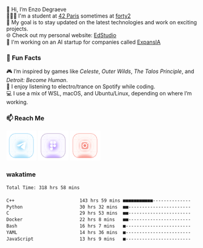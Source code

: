 👋 Hi, I’m Enzo Degraeve <br>
👨🏻‍🎓 I'm a student at [42 Paris](http://42.fr) sometimes at [forty2](https://42.fr/le-campus-de-paris/forty2/)<br>
🌱 My goal is to stay updated on the latest technologies and work on exciting projects.<br>
🌐 Check out my personal website: [EdStudio](https://edstudio.fr/)<br>
🤖 I'm working on an AI startup for companies called [ExpansIA](https://expansia.ai/)

### 🌟 Fun Facts
🎮 I’m inspired by games like *Celeste*, *Outer Wilds*, *The Talos Principle*, and *Detroit: Become Human*.<br>
🎵 I enjoy listening to electro/trance on Spotify while coding.<br>
💻 I use a mix of WSL, macOS, and Ubuntu/Linux, depending on where I’m working.

### 📫 Reach Me
[<img src="assets/telegram.png"/>](https://t.me/enzodeg40)
[<img src="assets/figma.png"/>](https://www.figma.com/@enzodeg40)
[<img src="assets/instagram.png"/>](https://www.instagram.com/henzolab/)

<!---
EnzoDeg40/EnzoDeg40 is a ✨ special ✨ repository because its `README.md` (this file) appears on your GitHub profile.
You can click the Preview link to take a look at your changes.
--->

### wakatime

<!--START_SECTION:waka-->

```txt
Total Time: 318 hrs 58 mins

C++                        143 hrs 59 mins ■■■■■■■■■■■--------------   43.59 %
Python                     30 hrs 32 mins  ■■-----------------------   09.25 %
C                          29 hrs 53 mins  ■■-----------------------   09.05 %
Docker                     22 hrs 8 mins   ■■-----------------------   06.70 %
Bash                       16 hrs 7 mins   ■------------------------   04.88 %
YAML                       14 hrs 36 mins  ■------------------------   04.42 %
JavaScript                 13 hrs 9 mins   ■------------------------   03.99 %
```

<!--END_SECTION:waka-->
